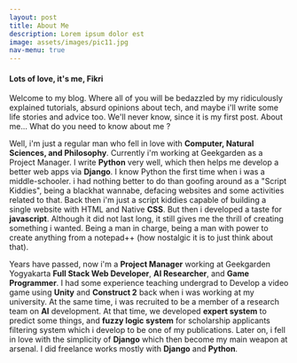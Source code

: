 ```yaml
---
layout: post
title: About Me
description: Lorem ipsum dolor est
image: assets/images/pic11.jpg
nav-menu: true
---
```


#### Lots of love, it's me, Fikri

Welcome to my blog. Where all of you will be bedazzled by my ridiculously explained tutorials, absurd opinions about tech, and maybe i'll write some life stories and advice too. We'll never know, since it is my first post. About me...
What do you need to know about me ?

Well, i'm just a regular man who fell in love with **Computer, Natural Sciences, and Philosophy**. Currently i'm working at Geekgarden as a Project Manager. I write **Python** very well, which then helps me develop a better web apps via **Django**. I know Python the first time when i was a middle-schooler. i had nothing better to do than goofing around as a "Script Kiddies", being a blackhat wannabe, defacing websites and some activities related to that. Back then i'm just a script kiddies capable of building a single website with HTML and Native **CSS**. But then i developed a taste for **javascript**. Although it did not last long, it still gives me the thrill of creating something i wanted. Being a man in charge, being a man with power to create anything from a notepad++ (how nostalgic it is to just think about that).

Years have passed, now i'm a **Project Manager** working at Geekgarden Yogyakarta **Full Stack Web Developer**, **AI Researcher**, and **Game Programmer**. I had some  experience teaching undergrad to Develop a video game using **Unity** and **Construct 2** back when i was working at my university. At the same time, i was recruited to be a member of a research team on **AI** development. At that time, we developed **expert system** to predict some things, and **fuzzy logic system** for scholarship applicants filtering system which i develop to be one of my publications. Later on, i fell in love with the simplicity of **Django** which then become my main weapon at arsenal. I did freelance works mostly with **Django** and **Python**.
